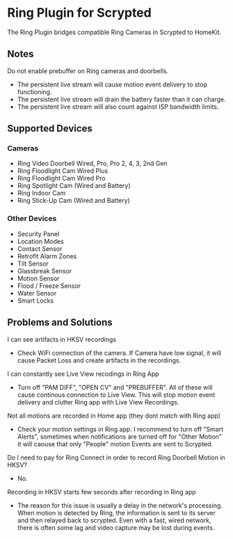 # Ring Plugin for Scrypted

The Ring Plugin bridges compatible Ring Cameras in Scrypted to HomeKit.

## Notes

Do not enable prebuffer on Ring cameras and doorbells.
  * The persistent live stream will cause motion event delivery to stop functioning.
  * The persistent live stream will drain the battery faster than it can charge.
  * The persistent live stream will also count against ISP bandwidth limits.

## Supported Devices

### Cameras
- Ring Video Doorbell Wired, Pro, Pro 2, 4, 3, 2nd Gen
- Ring Floodlight Cam Wired Plus
- Ring Floodlight Cam Wired Pro
- Ring Spotlight Cam (Wired and Battery)
- Ring Indoor Cam
- Ring Stick-Up Cam (Wired and Battery)

### Other Devices
- Security Panel
- Location Modes
- Contact Sensor
- Retrofit Alarm Zones
- Tilt Sensor
- Glassbreak Sensor
- Motion Sensor
- Flood / Freeze Sensor
- Water Sensor
- Smart Locks

## Problems and Solutions

I can see artifacts in HKSV recordings
- Check WiFi connection of the camera. If Camera have low signal, it will cause Packet Loss and create artifacts in the recordings.

I can constantly see Live View recodings in Ring App
- Turn off "PAM DIFF", "OPEN CV" and "PREBUFFER". All of these will cause continous connection to Live View. This will stop motion event delivery and clutter Ring app with Live View Recordings.

Not all motions are recorded in Home app (they dont match with Ring app)
- Check your motion settings in Ring app. I recommend to turn off "Smart Alerts", sometimes when notifications are turned off for "Other Motion" it will caouse that only "People" motion Events are sent to Scrypted.

Do I need to pay for Ring Connect in order to record Ring Doorbell Motion in HKSV?
- No.

Recording in HKSV starts few seconds after recording in Ring app
- The reason for this issue is usually a delay in the network's processing. When motion is detected by Ring, the information is sent to its server and then relayed back to scrypted. Even with a fast, wired network, there is often some lag and video capture may be lost during events.
